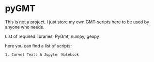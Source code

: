 # pyGMT
This is not a project. I just store my own GMT-scripts here to be used by anyone who needs.

List of required libraries; PyGmt, numpy, geopy

here you can find a list of scripts;

    1. Curvet Text: A Jupyter Notebook
